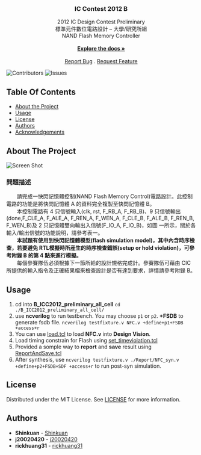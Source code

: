 <br/>
<p align="center">
  <h3 align="center">IC Contest 2012 B</h3>

  <p align="center">
    2012 IC Design Contest Preliminary<br>
標準元件數位電路設計 – 大學/研究所組<br>
NAND Flash Memory Controller
    <br/>
    <br/>
    <a href="https://github.com/shinkuan/ICC2012_B/blob/main/B_ICC2012_preliminary_all_cell.pdf"><strong>Explore the docs »</strong></a>
    <br/>
    <br/>
    <a href="https://github.com/shinkuan/ICC2012_B/issues">Report Bug</a>
    .
    <a href="https://github.com/shinkuan/ICC2012_B/issues">Request Feature</a>
  </p>
</p>

![Contributors](https://img.shields.io/github/contributors/shinkuan/ICC2012_B?color=dark-green) ![Issues](https://img.shields.io/github/issues/shinkuan/ICC2012_B) 

## Table Of Contents

* [About the Project](#about-the-project)
* [Usage](#usage)
* [License](#license)
* [Authors](#authors)
* [Acknowledgements](#acknowledgements)

## About The Project

![Screen Shot](https://i.imgur.com/kcSRFWD.png)

### __問題描述__

　　請完成一快閃記憶體控制(NAND Flash Memory Control)電路設計。此控制電路的功能是將快閃記憶體 A 的資料完全複製至快閃記憶體 B。 <br>
　　本控制電路有 4 只信號輸入(clk, rst, F_RB_A, F_RB_B)、9 只信號輸出(done,F_CLE_A, F_ALE_A, F_REN_A, F_WEN_A, F_CLE_B, F_ALE_B, F_REN_B, F_WEN_B)及 2 只記憶體雙向輸出入信號(F_IO_A, F_IO_B)，如圖 一所示，關於各輸入/輸出信號的功能說明，請參考表一。 <br>
　　__本試題有使用到快閃記憶體模型(flash simulation model)，其中內含時序檢查，若要避免 RTL模擬時所産生的時序檢查錯誤(setup or hold violation)，可參考附錄 B 的第 4 點來進行模擬。__ <br>
　　每個參賽隊伍必須根據下一節所給的設計規格完成計。參賽隊伍可藉由 CIC 所提供的輸入指令及正確結果檔來檢查設計是否有達到要求，詳情請參考附錄 B。 <br>

## Usage

1. cd into __B_ICC2012_preliminary_all_cell__ 
 `cd ./B_ICC2012_preliminary_all_cell/`  
2. use __ncverilog__ to run testbench. You may choose `p1` or `p2`. __+FSDB__ to generate fsdb file.
`ncverilog testfixture.v NFC.v +define+p1+FSDB +access+r`  
3. You can use [load.tcl](https://github.com/shinkuan/ICC2012_B/blob/main/B_ICC2012_preliminary_all_cell/load.tcl) to load __NFC.v__ into __Design Vision__.  
4. Load timing constrain for Flash using [set_timeviolation.tcl](https://github.com/shinkuan/ICC2012_B/blob/main/B_ICC2012_preliminary_all_cell/set_timeviolation.tcl)  
5. Provided a somple way to __report__ and __save__ result using [ReportAndSave.tcl](https://github.com/shinkuan/ICC2012_B/blob/main/B_ICC2012_preliminary_all_cell/ReportAndSave.tcl)
6. After synthesis, use `ncverilog testfixture.v ./Report/NFC_syn.v +define+p2+FSDB+SDF +access+r` to run post-syn simulation.

## License

Distributed under the MIT License. See [LICENSE](https://github.com/shinkuan/ICC2012_B/blob/main/LICENSE.md) for more information.

## Authors

* **Shinkuan** - [Shinkuan](https://github.com/shinkuan/)
* **j20020420** - [j20020420](https://github.com/j20020420)
* **rickhuang31** - [rickhuang31](https://github.com/rickhuang31)
